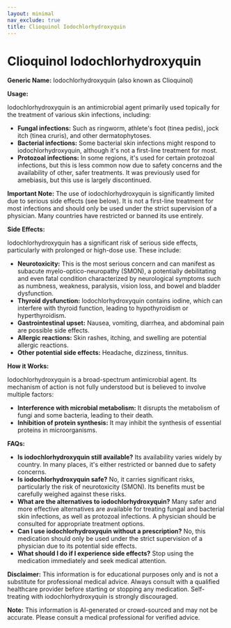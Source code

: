 ```yaml
---
layout: minimal
nav_exclude: true
title: Clioquinol Iodochlorhydroxyquin
---
```


# Clioquinol Iodochlorhydroxyquin

**Generic Name:** Iodochlorhydroxyquin (also known as Clioquinol)

**Usage:**

Iodochlorhydroxyquin is an antimicrobial agent primarily used topically for the treatment of various skin infections, including:

* **Fungal infections:** Such as ringworm, athlete's foot (tinea pedis), jock itch (tinea cruris), and other dermatophytoses.
* **Bacterial infections:** Some bacterial skin infections might respond to iodochlorhydroxyquin, although it's not a first-line treatment for most.
* **Protozoal infections:** In some regions, it's used for certain protozoal infections, but this is less common now due to safety concerns and the availability of other, safer treatments.  It was previously used for amebiasis, but this use is largely discontinued.

**Important Note:**  The use of iodochlorhydroxyquin is significantly limited due to serious side effects (see below).  It is not a first-line treatment for most infections and should only be used under the strict supervision of a physician.  Many countries have restricted or banned its use entirely.

**Side Effects:**

Iodochlorhydroxyquin has a significant risk of serious side effects, particularly with prolonged or high-dose use. These include:

* **Neurotoxicity:** This is the most serious concern and can manifest as subacute myelo-optico-neuropathy (SMON), a potentially debilitating and even fatal condition characterized by neurological symptoms such as numbness, weakness, paralysis, vision loss, and bowel and bladder dysfunction.
* **Thyroid dysfunction:**  Iodochlorhydroxyquin contains iodine, which can interfere with thyroid function, leading to hypothyroidism or hyperthyroidism.
* **Gastrointestinal upset:** Nausea, vomiting, diarrhea, and abdominal pain are possible side effects.
* **Allergic reactions:** Skin rashes, itching, and swelling are potential allergic reactions.
* **Other potential side effects:** Headache, dizziness, tinnitus.


**How it Works:**

Iodochlorhydroxyquin is a broad-spectrum antimicrobial agent. Its mechanism of action is not fully understood but is believed to involve multiple factors:

* **Interference with microbial metabolism:** It disrupts the metabolism of fungi and some bacteria, leading to their death.
* **Inhibition of protein synthesis:**  It may inhibit the synthesis of essential proteins in microorganisms.


**FAQs:**

* **Is iodochlorhydroxyquin still available?** Its availability varies widely by country.  In many places, it's either restricted or banned due to safety concerns.
* **Is iodochlorhydroxyquin safe?** No, it carries significant risks, particularly the risk of neurotoxicity (SMON).  Its benefits must be carefully weighed against these risks.
* **What are the alternatives to iodochlorhydroxyquin?**  Many safer and more effective alternatives are available for treating fungal and bacterial skin infections, as well as protozoal infections.  A physician should be consulted for appropriate treatment options.
* **Can I use iodochlorhydroxyquin without a prescription?** No, this medication should only be used under the strict supervision of a physician due to its potential side effects.
* **What should I do if I experience side effects?**  Stop using the medication immediately and seek medical attention.


**Disclaimer:** This information is for educational purposes only and is not a substitute for professional medical advice. Always consult with a qualified healthcare provider before starting or stopping any medication.  Self-treating with iodochlorhydroxyquin is strongly discouraged.


**Note:** This information is AI-generated or crowd-sourced and may not be accurate. Please consult a medical professional for verified advice.